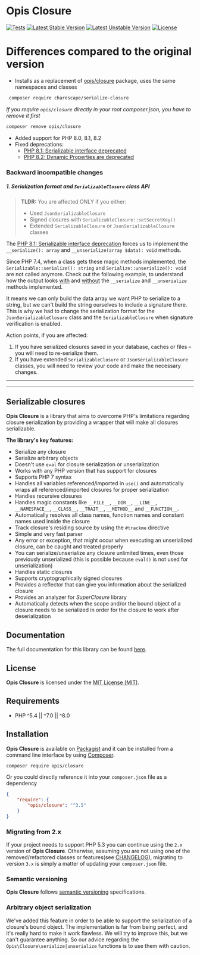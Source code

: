 Opis Closure
====================
[![Tests](https://github.com/charescape/serialize-closure/workflows/Tests/badge.svg)](https://github.com/charescape/serialize-closure/actions)
[![Latest Stable Version](https://poser.pugx.org/charescape/serialize-closure/v/stable.png)](https://packagist.org/packages/charescape/serialize-closure)
[![Latest Unstable Version](https://poser.pugx.org/charescape/serialize-closure/v/unstable.png)](https://packagist.org/packages/charescape/serialize-closure)
[![License](https://poser.pugx.org/opis/closure/license.png)](https://packagist.org/packages/charescape/serialize-closure)

# Differences compared to the original version

- Installs as a replacement of [opis/closure](https://github.com/opis/closure) package, 
uses the same namespaces and classes
```bash
 composer require charescape/serialize-closure
```

_If you require `opis/closure` directly in your root composer.json, you have to remove it first_
```bash
composer remove opis/closure
```
- Added support for PHP 8.0, 8.1, 8.2
- Fixed deprecations:
  - [PHP 8.1: Serializable interface deprecated](https://php.watch/versions/8.1/serializable-deprecated)
  - [PHP 8.2: Dynamic Properties are deprecated](https://php.watch/versions/8.2/dynamic-properties-deprecated)

### Backward incompatible changes

##### 1. Serialization format and `SerializableClosure` class API

> **TLDR:** You are affected ONLY if you either:
> - Used `JsonSerializableClosure`
> - Signed closures with `SerializableClosure::setSecretKey()`
> - Extended `SerializableClosure` or `JsonSerializableClosure` classes

The [PHP 8.1: Serializable interface deprecation](https://php.watch/versions/8.1/serializable-deprecated)
forces us to implement the `__serialize(): array` and `__unserialize(array $data): void` methods.

Since PHP 7.4, when a class gets these magic methods implemented, the `Serializable::serialize(): string` 
and `Serialize::unserialize(): void` are not called anymore. Check out the following example, to understand
how the output looks [with](https://3v4l.org/JmIRQ) and [without](https://3v4l.org/Tp4UF)
the `__serialize` and `__unserialize` methods implemented.

It means we can only build the data array we want PHP to serialize to a string, but we can't build the string
ourselves to include a signature there. This is why we had to change the serialization format for 
the `JsonSerializableClosure` class and the `SerializableClosure` when signature verification is enabled.

Action points, if you are affected:
1. If you have serialized closures saved in your database, caches or files – you will need to re-serialize them.
2. If you have extended `SerializableClosure` or `JsonSerializableClosure` classes, you will need to review
your code and make the necessary changes.

___
___

Serializable closures
---------------------
**Opis Closure** is a library that aims to overcome PHP's limitations regarding closure
serialization by providing a wrapper that will make all closures serializable. 

**The library's key features:**

- Serialize any closure
- Serialize arbitrary objects
- Doesn't use `eval` for closure serialization or unserialization
- Works with any PHP version that has support for closures
- Supports PHP 7 syntax
- Handles all variables referenced/imported in `use()` and automatically wraps all referenced/imported closures for
proper serialization
- Handles recursive closures
- Handles magic constants like `__FILE__`, `__DIR__`, `__LINE__`, `__NAMESPACE__`, `__CLASS__`,
`__TRAIT__`, `__METHOD__` and `__FUNCTION__`.
- Automatically resolves all class names, function names and constant names used inside the closure
- Track closure's residing source by using the `#trackme` directive
- Simple and very fast parser
- Any error or exception, that might occur when executing an unserialized closure, can be caught and treated properly
- You can serialize/unserialize any closure unlimited times, even those previously unserialized
(this is possible because `eval()` is not used for unserialization)
- Handles static closures
- Supports cryptographically signed closures
- Provides a reflector that can give you information about the serialized closure
- Provides an analyzer for *SuperClosure* library
- Automatically detects when the scope and/or the bound object of a closure needs to be serialized
in order for the closure to work after deserialization

## Documentation

The full documentation for this library can be found [here][documentation].

## License

**Opis Closure** is licensed under the [MIT License (MIT)][license].

## Requirements

* PHP ^5.4 || ^7.0 || ^8.0

## Installation

**Opis Closure** is available on [Packagist] and it can be installed from a 
command line interface by using [Composer]. 

```bash
composer require opis/closure
```

Or you could directly reference it into your `composer.json` file as a dependency

```json
{
    "require": {
        "opis/closure": "^3.5"
    }
}
```

### Migrating from 2.x

If your project needs to support PHP 5.3 you can continue using the `2.x` version
of **Opis Closure**. Otherwise, assuming you are not using one of the removed/refactored classes or features(see 
[CHANGELOG]), migrating to version `3.x` is simply a matter of updating your `composer.json` file. 

### Semantic versioning

**Opis Closure** follows [semantic versioning][SemVer] specifications.

### Arbitrary object serialization

We've added this feature in order to be able to support the serialization of a closure's bound object. 
The implementation is far from being perfect, and it's really hard to make it work flawless. 
We will try to improve this, but we can't guarantee anything. 
So our advice regarding the `Opis\Closure\serialize|unserialize` functions is to use them with caution.


[documentation]: https://www.opis.io/closure "Opis Closure"
[license]: http://opensource.org/licenses/MIT "MIT License"
[Packagist]: https://packagist.org/packages/opis/closure "Packagist"
[Composer]: https://getcomposer.org "Composer"
[SemVer]: http://semver.org/ "Semantic versioning"
[CHANGELOG]: https://github.com/opis/closure/blob/master/CHANGELOG.md "Changelog"
